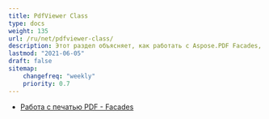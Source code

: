 ```yaml
---
title: PdfViewer Class
type: docs
weight: 135
url: /ru/net/pdfviewer-class/
description: Этот раздел объясняет, как работать с Aspose.PDF Facades, используя PdfViewer Class.
lastmod: "2021-06-05"
draft: false
sitemap:
    changefreq: "weekly"
    priority: 0.7
---
```


- [Работа с печатью PDF - Facades](/pdf/ru/net/working-with-pdf-printing-facades/)